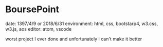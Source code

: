 # BoursePoint
date: 1397/4/9 or 2018/6/31
environment: html, css, bootstarp4, w3.css, w3.js, aos
editor: atom, vscode

worst project I ever done and unfortunately I can't make it better
